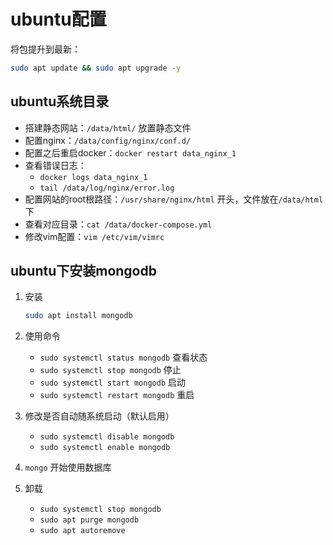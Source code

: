 # ubuntu配置

将包提升到最新：

```bash
sudo apt update && sudo apt upgrade -y
```



## ubuntu系统目录

* 搭建静态网站：`/data/html/` 放置静态文件
* 配置nginx：`/data/config/nginx/conf.d/`
* 配置之后重启docker：`docker restart data_nginx_1`
* 查看错误日志： 
  * `docker logs data_nginx_1`
  * `tail /data/log/nginx/error.log`
* 配置网站的root根路径：`/usr/share/nginx/html` 开头，文件放在`/data/html`下
* 查看对应目录：`cat /data/docker-compose.yml`
* 修改vim配置：`vim /etc/vim/vimrc`





## ubuntu下安装mongodb

1. 安装

   ```bash
   sudo apt install mongodb
   ```

2. 使用命令

   * `sudo systemctl status mongodb`  查看状态 
   * `sudo systemctl stop mongodb`  停止
   * `sudo systemctl start mongodb`  启动
   * `sudo systemctl restart mongodb` 重启

3. 修改是否自动随系统启动（默认启用）

   * `sudo systemctl disable mongodb` 
   * `sudo systemctl enable mongodb`

4. `mongo` 开始使用数据库

5. 卸载

   * `sudo systemctl stop mongodb` 
   * `sudo apt purge mongodb` 
   * `sudo apt autoremove`